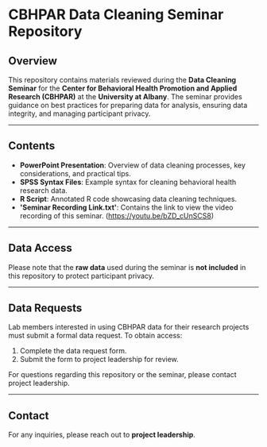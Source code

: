 # CBHPAR Data Cleaning Seminar Repository

## Overview

This repository contains materials reviewed during the **Data Cleaning Seminar** for the **Center for Behavioral Health Promotion and Applied Research (CBHPAR)** at the **University at Albany**. The seminar provides guidance on best practices for preparing data for analysis, ensuring data integrity, and managing participant privacy.

---

## Contents

- **PowerPoint Presentation**: Overview of data cleaning processes, key considerations, and practical tips.
- **SPSS Syntax Files**: Example syntax for cleaning behavioral health research data.
- **R Script**: Annotated R code showcasing data cleaning techniques.
- **'Seminar Recording Link.txt'**: Contains the link to view the video recording of this seminar. (https://youtu.be/bZD_cUnSCS8)

---

## Data Access

Please note that the **raw data** used during the seminar is **not included** in this repository to protect participant privacy.

---

## Data Requests

Lab members interested in using CBHPAR data for their research projects must submit a formal data request. To obtain access:

1. Complete the data request form.
2. Submit the form to project leadership for review.

For questions regarding this repository or the seminar, please contact project leadership.

---

## Contact

For any inquiries, please reach out to **project leadership**.
